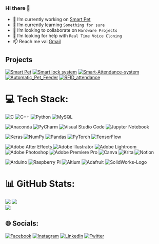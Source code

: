 ### Hi there 👋

- 🔭 I’m currently working on [Smart Pet](https://github.com/The-Kriz/Smart_pet)          
- 🌱 I’m currently learning `Something for sure`
- 👯 I’m looking to collaborate on `Hardware Projects`
- 🤔 I’m looking for help with `Real Time Voice Cloning`
- 📫 Reach me vai [Gmail](mailto:Harikrishnanm220b+github@gmail.com)



## Projects
 [![Smart Pet](https://custom-icon-badges.herokuapp.com/badge/-SMART%20PET-White?style=for-the-badge&logoColor=white&logo=squirrel&color=black)](https://github.com/The-Kriz/Smart_pet)
 [![Smart lock system](https://custom-icon-badges.herokuapp.com/badge/-RFID%20DOOR_LOCK_SYSTEM-White?style=for-the-badge&logoColor=white&logo=broadcast&color=black)](https://github.com/The-Kriz/RFID_Door_lock_system)
 [![Smart-Attendance-system](https://custom-icon-badges.herokuapp.com/badge/-Smart_Attendance_system-White?style=for-the-badge&logoColor=white&logo=check-circle&color=black)](https://github.com/The-Kriz/Smart-Attendance-system)
[![Automatic_Pet_Feeder](https://custom-icon-badges.herokuapp.com/badge/-Automatic%20Pet_Feeder-White?style=for-the-badge&logoColor=white&logo=dog&color=black)](https://github.com/The-Kriz/Automatic_Pet_Feeder)
[![RFID_attendance](https://custom-icon-badges.herokuapp.com/badge/-RFID_Attendance_system-White?style=for-the-badge&logoColor=white&logo=id-badge&color=black)](https://github.com/The-Kriz/RFID_attendance)

# 💻 Tech Stack:
![C](https://img.shields.io/badge/c-%2300599C.svg?style=for-the-badge&logo=c&logoColor=white) 
![C++](https://img.shields.io/badge/c++-%2300599C.svg?style=for-the-badge&logo=c%2B%2B&logoColor=white) 
![Python](https://img.shields.io/badge/python-3670A0?style=for-the-badge&logo=python&logoColor=ffdd54) 
![MySQL](https://img.shields.io/badge/mysql-%2300f.svg?style=for-the-badge&logo=mysql&logoColor=white) 

![Anaconda](https://img.shields.io/badge/Anaconda-%2344A833.svg?style=for-the-badge&logo=anaconda&logoColor=white) 
![PyCharm](https://img.shields.io/badge/pycharm-143?style=for-the-badge&logo=pycharm&logoColor=black&color=black&labelColor=green) 
![Visual Studio Code](https://img.shields.io/badge/Visual%20Studio%20Code-0078d7.svg?style=for-the-badge&logo=visual-studio-code&logoColor=white) 
![Jupyter Notebook](https://img.shields.io/badge/jupyter-%23FA0F00.svg?style=for-the-badge&logo=jupyter&logoColor=white) 

![Keras](https://img.shields.io/badge/Keras-%23D00000.svg?style=for-the-badge&logo=Keras&logoColor=white) 
![NumPy](https://img.shields.io/badge/numpy-%23013243.svg?style=for-the-badge&logo=numpy&logoColor=white) 
![Pandas](https://img.shields.io/badge/pandas-%23150458.svg?style=for-the-badge&logo=pandas&logoColor=white) 
![PyTorch](https://img.shields.io/badge/PyTorch-%23EE4C2C.svg?style=for-the-badge&logo=PyTorch&logoColor=white) 
![TensorFlow](https://img.shields.io/badge/TensorFlow-%23FF6F00.svg?style=for-the-badge&logo=TensorFlow&logoColor=white) 

![Adobe After Effects](https://img.shields.io/badge/Adobe%20After%20Effects-9999FF.svg?style=for-the-badge&logo=Adobe%20After%20Effects&logoColor=white) 
![Adobe Illustrator](https://img.shields.io/badge/adobeillustrator-%23FF9A00.svg?style=for-the-badge&logo=adobeillustrator&logoColor=white) 
![Adobe Lightroom](https://img.shields.io/badge/Adobe%20Lightroom-31A8FF.svg?style=for-the-badge&logo=Adobe%20Lightroom&logoColor=white) 
![Adobe Photoshop](https://img.shields.io/badge/adobephotoshop-%2331A8FF.svg?style=for-the-badge&logo=adobephotoshop&logoColor=white) 
![Adobe Premiere Pro](https://img.shields.io/badge/Adobe%20Premiere%20Pro-9999FF.svg?style=for-the-badge&logo=Adobe%20Premiere%20Pro&logoColor=white) 
![Canva](https://img.shields.io/badge/Canva-%2300C4CC.svg?style=for-the-badge&logo=Canva&logoColor=white) 
![Krita](https://img.shields.io/badge/Krita-203759?style=for-the-badge&logo=krita&logoColor=EEF37B) 
![Notion](https://img.shields.io/badge/Notion-%23000000.svg?style=for-the-badge&logo=notion&logoColor=white)



![Arduino](https://img.shields.io/badge/-Arduino-00979D?style=for-the-badge&logo=Arduino&logoColor=white) 
![Raspberry Pi](https://img.shields.io/badge/-RaspberryPi-C51A4A?style=for-the-badge&logo=Raspberry-Pi) 
![Altium](https://img.shields.io/badge/altium%20designer-A5915F?style=for-the-badge&logo=altium%20designer&logoColor=white)
![Adafruit](https://img.shields.io/badge/adafruit-000000?style=for-the-badge&logo=adafruit&logoColor=white)
![SolidWorks-Logo](https://custom-icon-badges.herokuapp.com/badge/-SOLID%20WORKS-White?style=for-the-badge&logoColor=white&logo=solidworks&color=red)

# 📊 GitHub Stats:
![](https://github-readme-streak-stats.herokuapp.com/?user=The-Kriz&theme=gotham&hide_border=false)
![](https://github-readme-stats.vercel.app/api?username=The-Kriz&theme=gotham&hide_border=false&include_all_commits=true&count_private=false)<br/>
[![](https://visitcount.itsvg.in/api?id=The-Kriz&icon=8&color=0)](https://visitcount.itsvg.in)

## 🌐 Socials:
[![Facebook](https://img.shields.io/badge/Facebook-%231877F2.svg?style=for-the-badge&logo=Facebook&logoColor=white)](https://facebook.com/harikrishnan.m.94801) 
[![Instagram](https://img.shields.io/badge/Instagram-%23E4405F.svg?style=for-the-badge&logo=Instagram&logoColor=white)](https://instagram.com/_edwin_jarvis) 
[![LinkedIn](https://img.shields.io/badge/LinkedIn-%230077B5.svg?style=for-the-badge&logo=linkedin&logoColor=white)](https://linkedin.com/in/harikrishnan-m-balussery) 
[![Twitter](https://img.shields.io/badge/Twitter-%231DA1F2.svg?style=for-the-badge&logo=Twitter&logoColor=white)](https://twitter.com/_the_kriz) 


